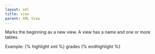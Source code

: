 ```yaml
---
layout: xml
title: view
parent: XML View
---
```

Marks the beginning av a new view. A view has a name and one or more tables.

Example:
{% highlight xml %}
    <views>
        <view>
            <name>grades</name>
            <tables>
                <table>
{% endhighlight %}

